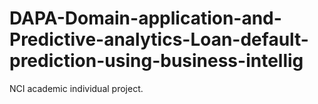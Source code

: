 # DAPA-Domain-application-and-Predictive-analytics-Loan-default-prediction-using-business-intellig
NCI academic individual project.
